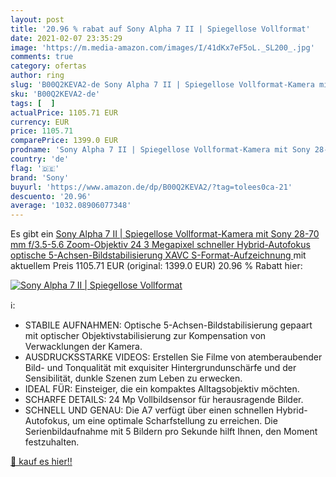 ```yaml
---
layout: post
title: '20.96 % rabat auf Sony Alpha 7 II | Spiegellose Vollformat'
date: 2021-02-07 23:35:29
image: 'https://m.media-amazon.com/images/I/41dKx7eF5oL._SL200_.jpg'
comments: true
category: ofertas
author: ring
slug: 'B00Q2KEVA2-de Sony Alpha 7 II | Spiegellose Vollformat-Kamera mit Sony...'
sku: 'B00Q2KEVA2-de'
tags: [  ]
actualPrice: 1105.71 EUR
currency: EUR
price: 1105.71
comparePrice: 1399.0 EUR
prodname: 'Sony Alpha 7 II | Spiegellose Vollformat-Kamera mit Sony 28-70 mm f/3.5-5.6 Zoom-Objektiv  24 3 Megapixel  schneller Hybrid-Autofokus  optische 5-Achsen-Bildstabilisierung  XAVC S-Format-Aufzeichnung '
country: 'de'
flag: '🇩🇪'
brand: 'Sony'
buyurl: 'https://www.amazon.de/dp/B00Q2KEVA2/?tag=tolees0ca-21'
descuento: '20.96'
average: '1032.08906077348'
---
```


Es gibt ein [Sony Alpha 7 II | Spiegellose Vollformat-Kamera mit Sony 28-70 mm f/3.5-5.6 Zoom-Objektiv  24 3 Megapixel  schneller Hybrid-Autofokus  optische 5-Achsen-Bildstabilisierung  XAVC S-Format-Aufzeichnung ](https://www.amazon.de/dp/B00Q2KEVA2/?tag=tolees0ca-21) mit aktuellem Preis 1105.71 EUR (original: 1399.0 EUR) 20.96 % Rabatt hier:

[![Sony Alpha 7 II | Spiegellose Vollformat](https://m.media-amazon.com/images/I/41dKx7eF5oL._SL200_.jpg)](https://www.amazon.de/dp/B00Q2KEVA2/?tag=tolees0ca-21)

ℹ️:

- STABILE AUFNAHMEN: Optische 5-Achsen-Bildstabilisierung gepaart mit optischer Objektivstabilisierung zur Kompensation von Verwacklungen der Kamera.
- AUSDRUCKSSTARKE VIDEOS: Erstellen Sie Filme von atemberaubender Bild- und Tonqualität mit exquisiter Hintergrundunschärfe und der Sensibilität, dunkle Szenen zum Leben zu erwecken.
- IDEAL FÜR: Einsteiger, die ein kompaktes Alltagsobjektiv möchten.
- SCHARFE DETAILS: 24 Mp Vollbildsensor für herausragende Bilder.
- SCHNELL UND GENAU: Die A7 verfügt über einen schnellen Hybrid-Autofokus, um eine optimale Scharfstellung zu erreichen. Die Serienbildaufnahme mit 5 Bildern pro Sekunde hilft Ihnen, den Moment festzuhalten.

[🛒 kauf es hier!!](https://www.amazon.de/dp/B00Q2KEVA2/?tag=tolees0ca-21)

